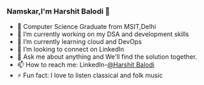 ### Namskar,I'm Harshit Balodi 👋

- 📕 Computer Science Graduate from MSIT,Delhi
- 🔭 I’m currently working on my DSA and development skills
- 🌱 I’m currently learning cloud and DevOps
- 👯 I’m looking to connect on LinkedIn 
- 💬 Ask me about anything and We'll find the solution together.
- 📫 How to reach me: LinkedIn-[@Harshit Balodi](https://www.linkedin.com/in/harshit-balodi/)
- ⚡ Fun fact: I love to listen classical and folk music 

